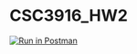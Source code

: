 # CSC3916_HW2
[![Run in Postman](https://run.pstmn.io/button.svg)](https://app.getpostman.com/run-collection/e4db2f34e85e0ab007ce)
